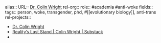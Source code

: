 alias::
URL:: [Dr. Colin Wright](https://drcolinwright.com/)
rel-org::
role:: #academia #anti-woke 
fields::
tags:: person, woke, transgender, phd, #[[evolutionary biology]], anti-trans
rel-projects::


- [Dr. Colin Wright](https://drcolinwright.com/)
- [Reality’s Last Stand | Colin Wright | Substack](https://www.realityslaststand.com/)
-
